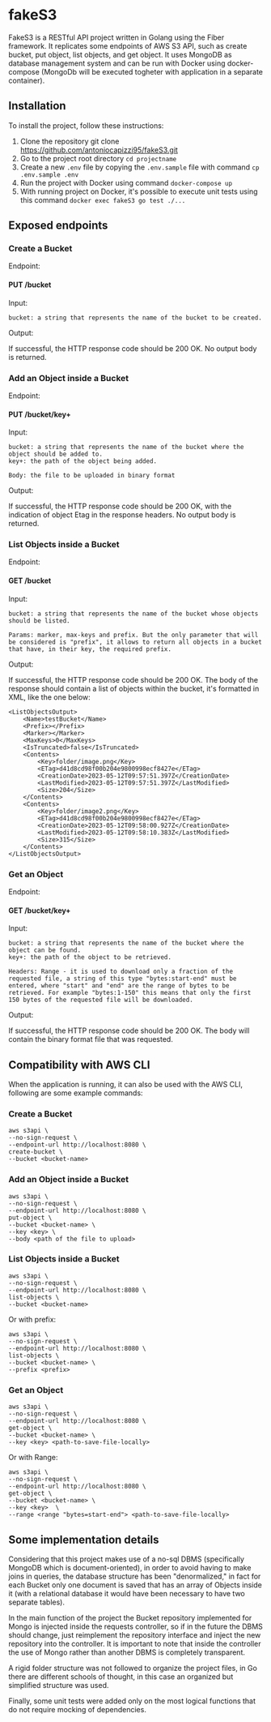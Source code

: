 # fakeS3

FakeS3 is a RESTful API project written in Golang using the Fiber framework.
It replicates some endpoints of AWS S3 API, such as create bucket, put object, list objects, and get object.
It uses MongoDB as database management system and can be run with Docker using docker-compose (MongoDb will be executed togheter with application in a separate container).

## Installation

To install the project, follow these instructions:
1. Clone the repository git clone https://github.com/antoniocapizzi95/fakeS3.git
2. Go to the project root directory `cd projectname`
3. Create a new `.env` file by copying the `.env.sample` file with command `cp .env.sample .env`
4. Run the project with Docker using command `docker-compose up`
5. With running project on Docker, it's possible to execute unit tests using this command `docker exec fakeS3 go test ./...`


## Exposed endpoints

### Create a Bucket
Endpoint:

#### PUT /bucket

Input:

    bucket: a string that represents the name of the bucket to be created.

Output:

If successful, the HTTP response code should be 200 OK. No output body is returned.


### Add an Object inside a Bucket
Endpoint:

#### PUT /bucket/key+

Input:

    bucket: a string that represents the name of the bucket where the object should be added to.
    key+: the path of the object being added.
    
    Body: the file to be uploaded in binary format

Output:

If successful, the HTTP response code should be 200 OK, with the indication of object Etag in the response headers. No output body is returned.


### List Objects inside a Bucket
Endpoint:

#### GET /bucket

Input:

    bucket: a string that represents the name of the bucket whose objects should be listed.
    
    Params: marker, max-keys and prefix. But the only parameter that will be considered is "prefix", it allows to return all objects in a bucket that have, in their key, the required prefix.

Output:

If successful, the HTTP response code should be 200 OK. The body of the response should contain a list of objects within the bucket, it's formatted in XML, like the one below:

    <ListObjectsOutput>
        <Name>testBucket</Name>
        <Prefix></Prefix>
        <Marker></Marker>
        <MaxKeys>0</MaxKeys>
        <IsTruncated>false</IsTruncated>
        <Contents>
            <Key>folder/image.png</Key>
            <ETag>d41d8cd98f00b204e9800998ecf8427e</ETag>
            <CreationDate>2023-05-12T09:57:51.397Z</CreationDate>
            <LastModified>2023-05-12T09:57:51.397Z</LastModified>
            <Size>204</Size>
        </Contents>
        <Contents>
            <Key>folder/image2.png</Key>
            <ETag>d41d8cd98f00b204e9800998ecf8427e</ETag>
            <CreationDate>2023-05-12T09:58:00.927Z</CreationDate>
            <LastModified>2023-05-12T09:58:10.383Z</LastModified>
            <Size>315</Size>
        </Contents>
    </ListObjectsOutput>

### Get an Object
Endpoint:

#### GET /bucket/key+
Input:

    bucket: a string that represents the name of the bucket where the object can be found.
    key+: the path of the object to be retrieved.

    Headers: Range - it is used to download only a fraction of the requested file, a string of this type "bytes:start-end" must be entered, where "start" and "end" are the range of bytes to be retrieved. For example "bytes:1-150" this means that only the first 150 bytes of the requested file will be downloaded.
Output:

If successful, the HTTP response code should be 200 OK. The body will contain the binary format file that was requested.

## Compatibility with AWS CLI
When the application is running, it can also be used with the AWS CLI, following are some example commands:

### Create a Bucket

    aws s3api \
    --no-sign-request \
    --endpoint-url http://localhost:8080 \
    create-bucket \
    --bucket <bucket-name>

### Add an Object inside a Bucket

    aws s3api \
    --no-sign-request \
    --endpoint-url http://localhost:8080 \
    put-object \
    --bucket <bucket-name> \
    --key <key> \
    --body <path of the file to upload>

### List Objects inside a Bucket
    aws s3api \
    --no-sign-request \
    --endpoint-url http://localhost:8080 \
    list-objects \
    --bucket <bucket-name>

Or with prefix:

    aws s3api \
    --no-sign-request \
    --endpoint-url http://localhost:8080 \
    list-objects \
    --bucket <bucket-name> \
    --prefix <prefix>

### Get an Object

    aws s3api \
    --no-sign-request \
    --endpoint-url http://localhost:8080 \
    get-object \
    --bucket <bucket-name> \
    --key <key> <path-to-save-file-locally>

Or with Range:

    aws s3api \
    --no-sign-request \
    --endpoint-url http://localhost:8080 \
    get-object \
    --bucket <bucket-name> \
    --key <key>  \
    --range <range "bytes=start-end"> <path-to-save-file-locally>

## Some implementation details
Considering that this project makes use of a no-sql DBMS (specifically MongoDB which is document-oriented), in order to avoid having to make joins in queries, the database structure has been "denormalized," in fact for each Bucket only one document is saved that has an array of Objects inside it (with a relational database it would have been necessary to have two separate tables).

In the main function of the project the Bucket repository implemented for Mongo is injected inside the requests controller, so if in the future the DBMS should change, just reimplement the repository interface and inject the new repository into the controller. It is important to note that inside the controller the use of Mongo rather than another DBMS is completely transparent.

A rigid folder structure was not followed to organize the project files, in Go there are different schools of thought, in this case an organized but simplified structure was used.

Finally, some unit tests were added only on the most logical functions that do not require mocking of dependencies.
